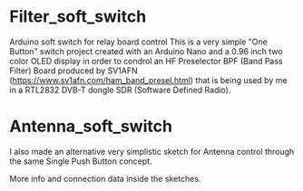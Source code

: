 # Filter_soft_switch
Arduino soft switch for relay board control
This is a very simple "One Button" switch project created with an Arduino Nano and a 0.96 inch two color OLED display in order to condrol an HF Preselector BPF (Band Pass Filter) Board produced by SV1AFN (https://www.sv1afn.com/ham_band_presel.html) that is being used by me in a RTL2832 DVB-T dongle SDR (Software Defined Radio).
# Antenna_soft_switch
I also made an alternative very simplistic sketch for Antenna control through the same Single Push Button concept.

More info and connection data inside the sketches.

